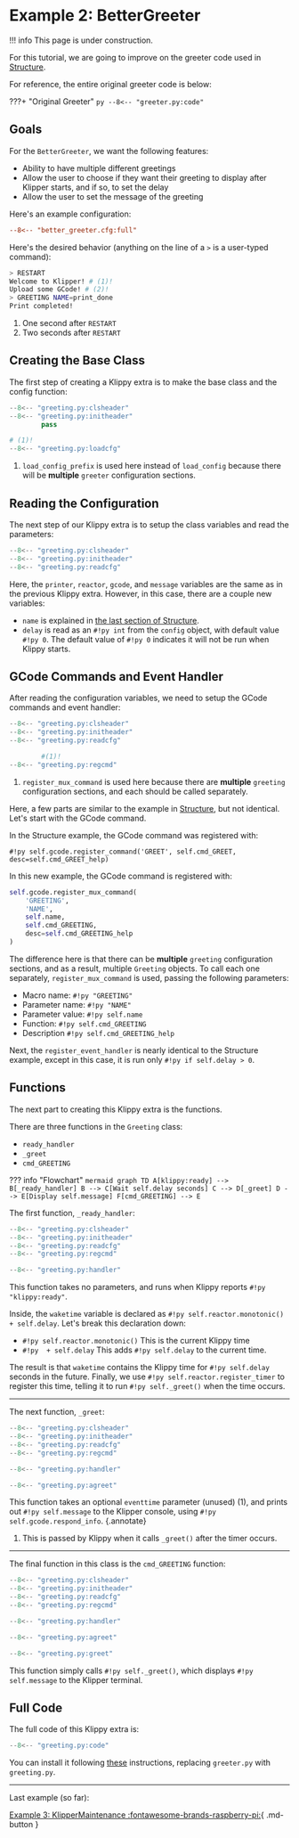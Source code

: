 # Example 2: BetterGreeter

!!! info
    This page is under construction.

For this tutorial, we are going to improve on the greeter code used in [Structure](extras-ex1.md). 

For reference, the entire original greeter code is below:

???+ "Original Greeter"
    ```py
    --8<-- "greeter.py:code"
    ```

## Goals

For the `BetterGreeter`, we want the following features:

- Ability to have multiple different greetings
- Allow the user to choose if they want their greeting to display after Klipper starts, and if so, to set the delay
- Allow the user to set the message of the greeting

Here's an example configuration:

```cfg title="better_greeter.cfg"
--8<-- "better_greeter.cfg:full"
```

Here's the desired behavior (anything on the line of a `>` is a user-typed command):

```sh
> RESTART
Welcome to Klipper! # (1)!
Upload some GCode! # (2)!
> GREETING NAME=print_done
Print completed!
```

1. One second after `RESTART`
2. Two seconds after `RESTART`

## Creating the Base Class

The first step of creating a Klippy extra is to make the base class and the config function: 

```py
--8<-- "greeting.py:clsheader"
--8<-- "greeting.py:initheader"
        pass

# (1)!
--8<-- "greeting.py:loadcfg"
```

1. `load_config_prefix` is used here instead of `load_config` because there will be **multiple** `greeter` configuration sections.

## Reading the Configuration

The next step of our Klippy extra is to setup the class variables and read the parameters:

```py hl_lines="3-9"
--8<-- "greeting.py:clsheader"
--8<-- "greeting.py:initheader"
--8<-- "greeting.py:readcfg"
```

Here, the `printer`, `reactor`, `gcode`, and `message` variables are the same as in the previous Klippy extra. However, in this case, there are a couple new variables:

- `name` is explained in [the last section of Structure](extras-ex1.md#other-things).
- `delay` is read as an `#!py int` from the `config` object, with default value `#!py 0`. The default value of `#!py 0` indicates it will not be run when Klippy starts.

## GCode Commands and Event Handler

After reading the configuration variables, we need to setup the GCode commands and event handler:

```py hl_lines="11-22"
--8<-- "greeting.py:clsheader"
--8<-- "greeting.py:initheader"
--8<-- "greeting.py:readcfg"

        #(1)!
--8<-- "greeting.py:regcmd"
```

1. `register_mux_command` is used here because there are **multiple** `greeting` configuration sections, and each should be called separately.

Here, a few parts are similar to the example in [Structure](extras-ex1.md), but not identical. Let's start with the GCode command.

In the Structure example, the GCode command was registered with:

`#!py self.gcode.register_command('GREET', self.cmd_GREET, desc=self.cmd_GREET_help)`

In this new example, the GCode command is registered with:

```py
self.gcode.register_mux_command(
    'GREETING',
    'NAME',
    self.name,
    self.cmd_GREETING,
    desc=self.cmd_GREETING_help
)
```

The difference here is that there can be **multiple** `greeting` configuration sections, and as a result, multiple `Greeting` objects. To call each one separately, `register_mux_command` is used, passing the following parameters:

- Macro name: `#!py "GREETING"`
- Parameter name: `#!py "NAME"`
- Parameter value: `#!py self.name`
- Function: `#!py self.cmd_GREETING`
- Description `#!py self.cmd_GREETING_help`

Next, the `register_event_handler` is nearly identical to the Structure example, except in this case, it is run only `#!py if self.delay > 0`.

## Functions

The next part to creating this Klippy extra is the functions.

There are three functions in the `Greeting` class:

- `ready_handler`
- `_greet`
- `cmd_GREETING`

??? info "Flowchart"
    ```mermaid
    graph TD
    A[klippy:ready] --> B[_ready_handler]
        B --> C[Wait self.delay seconds]
        C --> D[_greet]
        D --> E[Display self.message]
        F[cmd_GREETING] --> E
    ```

The first function, `_ready_handler`:

```py title="greeting.py" hl_lines="22-24"
--8<-- "greeting.py:clsheader"
--8<-- "greeting.py:initheader"
--8<-- "greeting.py:readcfg"
--8<-- "greeting.py:regcmd"

--8<-- "greeting.py:handler"
```

This function takes no parameters, and runs when Klippy reports `#!py "klippy:ready"`.

Inside, the `waketime` variable is declared as `#!py self.reactor.monotonic() + self.delay`. Let's break this declaration down:

- `#!py self.reactor.monotonic()` This is the current Klippy time
- `#!py  + self.delay` This adds `#!py self.delay` to the current time.

The result is that `waketime` contains the Klippy time for `#!py self.delay` seconds in the future. Finally, we use `#!py self.reactor.register_timer` to register this time, telling it to run `#!py self._greet()` when the time occurs.

---

The next function, `_greet`:

```py title="greeting.py" hl_lines="26-28"
--8<-- "greeting.py:clsheader"
--8<-- "greeting.py:initheader"
--8<-- "greeting.py:readcfg"
--8<-- "greeting.py:regcmd"

--8<-- "greeting.py:handler"

--8<-- "greeting.py:agreet"
```

This function takes an optional `eventtime` parameter (unused) (1), and prints out `#!py self.message` to the Klipper console, using `#!py self.gcode.respond_info`.
{.annotate}

1. This is passed by Klippy when it calls `_greet()` after the timer occurs.

---

The final function in this class is the `cmd_GREETING` function:

```py title="greeting.py" hl_lines="30-32"
--8<-- "greeting.py:clsheader"
--8<-- "greeting.py:initheader"
--8<-- "greeting.py:readcfg"
--8<-- "greeting.py:regcmd"

--8<-- "greeting.py:handler"

--8<-- "greeting.py:agreet"

--8<-- "greeting.py:greet"
```

This function simply calls `#!py self._greet()`, which displays `#!py self.message` to the Klipper terminal.

## Full Code

The full code of this Klippy extra is:

```py title="greeting.py"
--8<-- "greeting.py:code"
```

You can install it following [these](extras-ex1.md#install) instructions, replacing `greeter.py` with `greeting.py`.

---

Last example (so far):

[Example 3: KlipperMaintenance :fontawesome-brands-raspberry-pi:](extras-ex3.md){ .md-button }